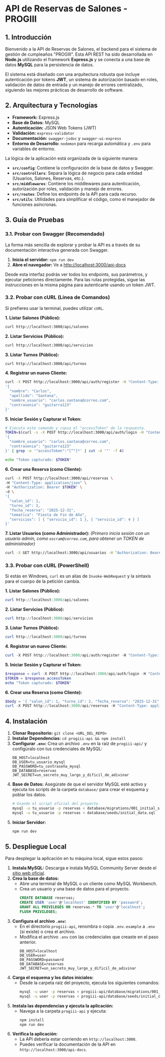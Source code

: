 # API de Reservas de Salones - PROGIII

## 1. Introducción

Bienvenido a la API de Reservas de Salones, el backend para el sistema de gestión de cumpleaños "PROGIII". Esta API REST ha sido desarrollada en **Node.js** utilizando el framework **Express.js** y se conecta a una base de datos **MySQL** para la persistencia de datos. 

El sistema está diseñado con una arquitectura robusta que incluye autenticación por tokens **JWT**, un sistema de autorización basado en roles, validación de datos de entrada y un manejo de errores centralizado, siguiendo las mejores prácticas de desarrollo de software.

## 2. Arquitectura y Tecnologías

- **Framework:** Express.js
- **Base de Datos:** MySQL
- **Autenticación:** JSON Web Tokens (JWT)
- **Validación:** `express-validator`
- **Documentación:** `swagger-jsdoc` y `swagger-ui-express`
- **Entorno de Desarrollo:** `nodemon` para recarga automática y `.env` para variables de entorno.

La lógica de la aplicación está organizada de la siguiente manera:

- **`src/config`**: Contiene la configuración de la base de datos y Swagger.
- **`src/controllers`**: Separa la lógica de negocio para cada entidad (Usuarios, Salones, Reservas, etc.).
- **`src/middlewares`**: Contiene los middlewares para autenticación, autorización por roles, validación y manejo de errores.
- **`src/routes`**: Define los endpoints de la API para cada recurso.
- **`src/utils`**: Utilidades para simplificar el código, como el manejador de funciones asíncronas.

## 3. Guía de Pruebas

### 3.1. Probar con Swagger (Recomendado)

La forma más sencilla de explorar y probar la API es a través de su documentación interactiva generada con Swagger.

1.  **Inicia el servidor:** `npm run dev`
2.  **Abre el navegador:** Ve a [http://localhost:3000/api-docs](http://localhost:3000/api-docs)

Desde esta interfaz podrás ver todos los endpoints, sus parámetros, y ejecutar peticiones directamente. Para las rutas protegidas, sigue las instrucciones en la misma página para autenticarte usando un token JWT.

### 3.2. Probar con cURL (Línea de Comandos)

Si prefieres usar la terminal, puedes utilizar `cURL`.

**1. Listar Salones (Público):**
```bash
curl http://localhost:3000/api/salones
```

**2. Listar Servicios (Público):**
```bash
curl http://localhost:3000/api/servicios
```

**3. Listar Turnos (Público):**
```bash
curl http://localhost:3000/api/turnos
```

**4. Registrar un nuevo Cliente:**
```bash
curl -X POST http://localhost:3000/api/auth/register -H "Content-Type: application/json" -d \
'{ 
  "nombre": "Carlos",
  "apellido": "Santana",
  "nombre_usuario": "carlos.santana@correo.com",
  "contrasenia": "guitarra123"
}'
```

**5. Iniciar Sesión y Capturar el Token:**
```bash
# Ejecuta este comando y copia el "accessToken" de la respuesta.
TOKEN=$(curl -s -X POST http://localhost:3000/api/auth/login -H "Content-Type: application/json" -d \
'{ 
  "nombre_usuario": "carlos.santana@correo.com",
  "contrasenia": "guitarra123"
}' | grep -o '"accessToken":"[^"]*' | cut -d '"' -f 4)

echo "Token capturado: $TOKEN"
```

**6. Crear una Reserva (como Cliente):**
```bash
curl -X POST http://localhost:3000/api/reservas \
-H "Content-Type: application/json" \
-H "Authorization: Bearer $TOKEN" \
-d \
'{ 
  "salon_id": 1,
  "turno_id": 2,
  "fecha_reserva": "2025-12-31",
  "tematica": "Fiesta de Fin de Año",
  "servicios": [ { "servicio_id": 1 }, { "servicio_id": 4 } ]
}'
```

**7. Listar Usuarios (como Administrador):**
*(Primero inicia sesión con un usuario admin, como `oscram@correo.com`, para obtener un TOKEN de administrador)*
```bash
curl -X GET http://localhost:3000/api/usuarios -H "Authorization: Bearer $TOKEN_ADMIN"
```

### 3.3. Probar con cURL (PowerShell)

Si estás en Windows, `curl` es un alias de `Invoke-WebRequest` y la sintaxis para el cuerpo de la petición cambia.

**1. Listar Salones (Público):**
```powershell
curl http://localhost:3000/api/salones
```

**2. Listar Servicios (Público):**
```powershell
curl http://localhost:3000/api/servicios
```

**3. Listar Turnos (Público):**
```powershell
curl http://localhost:3000/api/turnos
```

**4. Registrar un nuevo Cliente:**
```powershell
curl -X POST http://localhost:3000/api/auth/register -H "Content-Type: application/json" -Body '{ "nombre": "Test", "apellido": "User", "nombre_usuario": "test.user@correo.com", "contrasenia": "password123" }'
```

**5. Iniciar Sesión y Capturar el Token:**
```powershell
$response = curl -X POST http://localhost:3000/api/auth/login -H "Content-Type: application/json" -Body '{ "nombre_usuario": "test.user@correo.com", "contrasenia": "password123" }' | ConvertFrom-Json
$TOKEN = $response.accessToken
echo "Token capturado: $TOKEN"
```

**6. Crear una Reserva (como Cliente):**
```powershell
$body = '{ "salon_id": 1, "turno_id": 2, "fecha_reserva": "2025-12-31", "tematica": "Fiesta de Fin de Año", "servicios": [ { "servicio_id": 1 }, { "servicio_id": 4 } ] }'
curl -X POST http://localhost:3000/api/reservas -H "Content-Type: application/json" -H "Authorization: Bearer $TOKEN" -Body $body
```

## 4. Instalación

1.  **Clonar Repositorio:** `git clone <URL_DEL_REPO>`
2.  **Instalar Dependencias:** `cd progiii-api && npm install`
3.  **Configurar `.env`:** Crea un archivo `.env` en la raíz de `progiii-api/` y configúralo con tus credenciales de MySQL:
    ```
    DB_HOST=localhost
    DB_USER=tu_usuario_mysql
    DB_PASSWORD=tu_contraseña_mysql
    DB_DATABASE=reservas
    JWT_SECRET=un_secreto_muy_largo_y_dificil_de_adivinar
    ```
4.  **Base de Datos:** Asegúrate de que el servidor MySQL esté activo y ejecuta los scripts de la carpeta `database/` para crear el esquema y poblar los datos.
    ```bash
    # Usando el script oficial del proyecto
    mysql -u tu_usuario -p reservas < database/migrations/001_initial_schema.sql
    mysql -u tu_usuario -p reservas < database/seeds/initial_data.sql
    ```
5.  **Iniciar Servidor:**
    ```bash
    npm run dev
    ```

## 5. Despliegue Local

Para desplegar la aplicación en tu máquina local, sigue estos pasos:

1.  **Instala MySQL:** Descarga e instala MySQL Community Server desde el [sitio web oficial](https://dev.mysql.com/downloads/mysql/).
2.  **Crea la base de datos:**
    *   Abre una terminal de MySQL o un cliente como MySQL Workbench.
    *   Crea un usuario y una base de datos para el proyecto.
        ```sql
        CREATE DATABASE reservas;
        CREATE USER 'user'@'localhost' IDENTIFIED BY 'password';
        GRANT ALL PRIVILEGES ON reservas.* TO 'user'@'localhost';
        FLUSH PRIVILEGES;
        ```
3.  **Configura el archivo `.env`:**
    *   En el directorio `progiii-api`, renombra o copia `.env.example` a `.env` (si existe) o crea el archivo.
    *   Modifica el archivo `.env` con las credenciales que creaste en el paso anterior.
        ```
        DB_HOST=localhost
        DB_USER=user
        DB_PASSWORD=password
        DB_DATABASE=reservas
        JWT_SECRET=un_secreto_muy_largo_y_dificil_de_adivinar
        ```
4.  **Carga el esquema y los datos iniciales:**
    *   Desde la carpeta raíz del proyecto, ejecuta los siguientes comandos:
        ```bash
        mysql -u user -p reservas < progiii-api/database/migrations/001_initial_schema.sql
        mysql -u user -p reservas < progiii-api/database/seeds/initial_data.sql
        ```
5.  **Instala las dependencias y ejecuta la aplicación:**
    *   Navega a la carpeta `progiii-api` y ejecuta:
        ```bash
        npm install
        npm run dev
        ```
6.  **Verifica la aplicación:**
    *   La API debería estar corriendo en `http://localhost:3000`.
    *   Puedes verificar la documentación de la API en `http://localhost:3000/api-docs`.